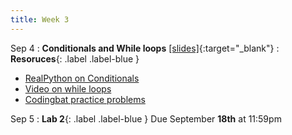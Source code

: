 ```yaml
---
title: Week 3
---
```


Sep 4
: **Conditionals and While loops** [\[slides\]](https://docs.google.com/presentation/d/1YYKJ-3zFkiYfXXL1nGzCeYREIBhw8nUnavXwGDMIXSA/edit?usp=sharing){:target="\_blank"}
: **Resoruces**{: .label .label-blue }
- [RealPython on Conditionals](https://realpython.com/python-conditional-statements/)
- [Video on while loops](https://www.youtube.com/watch?v=ECduJk00mUU)
- [Codingbat practice problems](https://codingbat.com/python/Logic-1)

Sep 5
: **Lab 2**{: .label .label-blue } Due September **18th** at 11:59pm